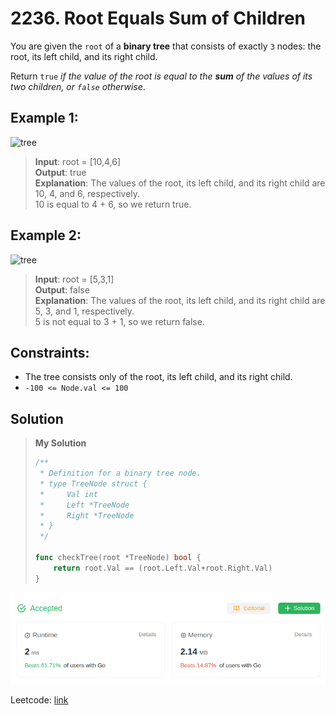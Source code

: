 # 2236. Root Equals Sum of Children

You are given the `root` of a **binary tree** that consists of exactly `3` nodes: the root, its left child, and its right child.

Return `true` *if the value of the root is equal to the **sum** of the values of its two children, or `false` otherwise*.

## Example 1:
![tree](https://assets.leetcode.com/uploads/2022/04/08/graph3drawio.png)
> **Input**: root = [10,4,6] \
> **Output**: true \
> **Explanation**: The values of the root, its left child, and its right child are 10, 4, and 6, respectively. \
> 10 is equal to 4 + 6, so we return true.

## Example 2:
![tree](https://assets.leetcode.com/uploads/2022/04/08/graph3drawio-1.png)
> **Input**: root = [5,3,1] \
> **Output**: false \
> **Explanation**: The values of the root, its left child, and its right child are 5, 3, and 1, respectively. \
> 5 is not equal to 3 + 1, so we return false.

## Constraints:
* The tree consists only of the root, its left child, and its right child.
* `-100 <= Node.val <= 100`

## Solution
> **My Solution**
> ```go
> /**
>  * Definition for a binary tree node.
>  * type TreeNode struct {
>  *     Val int
>  *     Left *TreeNode
>  *     Right *TreeNode
>  * }
>  */
>
> func checkTree(root *TreeNode) bool {
>     return root.Val == (root.Left.Val+root.Right.Val)
> }
> ```

![result](2236.png)

Leetcode: [link](https://leetcode.com/problems/root-equals-sum-of-children/description/)